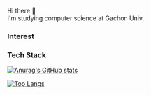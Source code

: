 <p>
Hi there 👋  <br>
I'm studying computer science at Gachon Univ.
</p>

### Interest





### Tech Stack


[![Anurag's GitHub stats](https://github-readme-stats.vercel.app/api?username=Young2218&show_icons=true&theme=dracula)](https://github.com/anuraghazra/github-readme-stats)

[![Top Langs](https://github-readme-stats.vercel.app/api/top-langs/?username=Young2218&theme=dracula)](https://github.com/anuraghazra/github-readme-stats)



